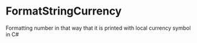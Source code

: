 # FormatStringCurrency
Formatting number in that way that it is printed with local currency symbol in C#

